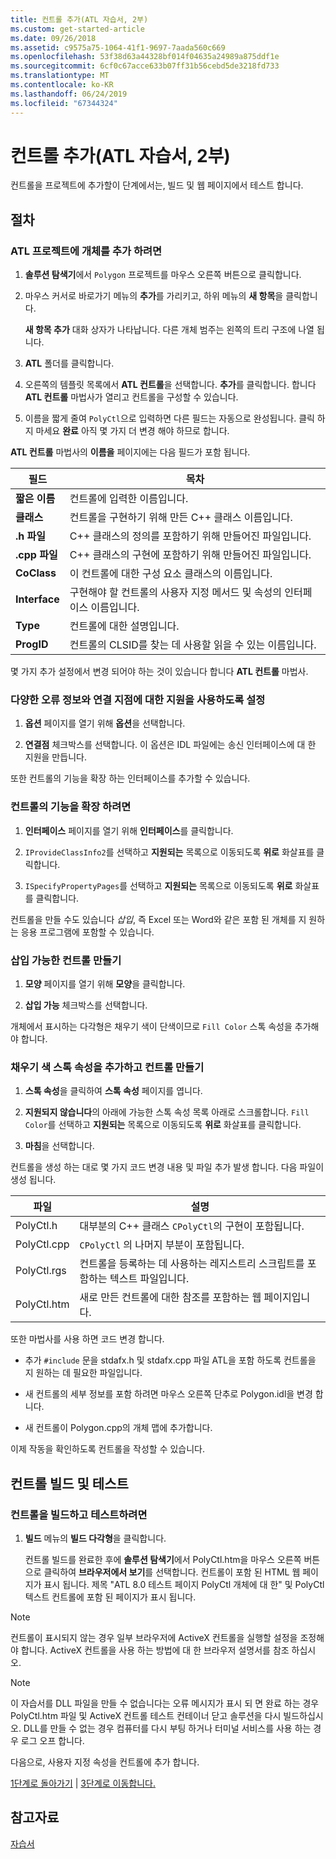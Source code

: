 ```yaml
---
title: 컨트롤 추가(ATL 자습서, 2부)
ms.custom: get-started-article
ms.date: 09/26/2018
ms.assetid: c9575a75-1064-41f1-9697-7aada560c669
ms.openlocfilehash: 53f38d63a44328bf014f04635a24989a875ddf1e
ms.sourcegitcommit: 6cf0c67acce633b07ff31b56cebd5de3218fd733
ms.translationtype: MT
ms.contentlocale: ko-KR
ms.lasthandoff: 06/24/2019
ms.locfileid: "67344324"
---
```

# <a name="adding-a-control-atl-tutorial-part-2"></a>컨트롤 추가(ATL 자습서, 2부)

컨트롤을 프로젝트에 추가할이 단계에서는, 빌드 및 웹 페이지에서 테스트 합니다.

## <a name="procedures"></a>절차

### <a name="to-add-an-object-to-an-atl-project"></a>ATL 프로젝트에 개체를 추가 하려면

1. **솔루션 탐색기**에서 `Polygon` 프로젝트를 마우스 오른쪽 버튼으로 클릭합니다.

1. 마우스 커서로 바로가기 메뉴의 **추가**를 가리키고, 하위 메뉴의 **새 항목**을 클릭합니다.

    **새 항목 추가** 대화 상자가 나타납니다. 다른 개체 범주는 왼쪽의 트리 구조에 나열 됩니다.

1. **ATL** 폴더를 클릭합니다.

1. 오른쪽의 템플릿 목록에서 **ATL 컨트롤**을 선택합니다. **추가**를 클릭합니다. 합니다 **ATL 컨트롤** 마법사가 열리고 컨트롤을 구성할 수 있습니다.

1. 이름을 짧게 줄여 `PolyCtl`으로 입력하면 다른 필드는 자동으로 완성됩니다. 클릭 하지 마세요 **완료** 아직 몇 가지 더 변경 해야 하므로 합니다.

**ATL 컨트롤** 마법사의 **이름을** 페이지에는 다음 필드가 포함 됩니다.

|필드|목차|
|-----------|--------------|
|**짧은 이름**|컨트롤에 입력한 이름입니다.|
|**클래스**|컨트롤을 구현하기 위해 만든 C++ 클래스 이름입니다.|
|**.h 파일**|C++ 클래스의 정의를 포함하기 위해 만들어진 파일입니다.|
|**.cpp 파일**|C++ 클래스의 구현에 포함하기 위해 만들어진 파일입니다.|
|**CoClass**|이 컨트롤에 대한 구성 요소 클래스의 이름입니다.|
|**Interface**|구현해야 할 컨트롤의 사용자 지정 메서드 및 속성의 인터페이스 이름입니다.|
|**Type**|컨트롤에 대한 설명입니다.|
|**ProgID**|컨트롤의 CLSID를 찾는 데 사용할 읽을 수 있는 이름입니다.|

몇 가지 추가 설정에서 변경 되어야 하는 것이 있습니다 합니다 **ATL 컨트롤** 마법사.

### <a name="to-enable-support-for-rich-error-information-and-connection-points"></a>다양한 오류 정보와 연결 지점에 대한 지원을 사용하도록 설정

1. **옵션** 페이지를 열기 위해 **옵션**을 선택합니다.

1. **연결점** 체크박스를 선택합니다. 이 옵션은 IDL 파일에는 송신 인터페이스에 대 한 지원을 만듭니다.

또한 컨트롤의 기능을 확장 하는 인터페이스를 추가할 수 있습니다.

### <a name="to-extend-the-controls-functionality"></a>컨트롤의 기능을 확장 하려면

1. **인터페이스** 페이지를 열기 위해 **인터페이스**를 클릭합니다.

1. `IProvideClassInfo2`를 선택하고 **지원되는** 목록으로 이동되도록 **위로** 화살표를 클릭합니다.

1. `ISpecifyPropertyPages`를 선택하고 **지원되는** 목록으로 이동되도록 **위로** 화살표를 클릭합니다.

컨트롤을 만들 수도 있습니다 *삽입*, 즉 Excel 또는 Word와 같은 포함 된 개체를 지 원하는 응용 프로그램에 포함할 수 있습니다.

### <a name="to-make-the-control-insertable"></a>삽입 가능한 컨트롤 만들기

1. **모양** 페이지를 열기 위해 **모양**을 클릭합니다.

1. **삽입 가능** 체크박스를 선택합니다.

개체에서 표시하는 다각형은 채우기 색이 단색이므로 `Fill Color` 스톡 속성을 추가해야 합니다.

### <a name="to-add-a-fill-color-stock-property-and-create-the-control"></a>채우기 색 스톡 속성을 추가하고 컨트롤 만들기

1. **스톡 속성**을 클릭하여 **스톡 속성** 페이지를 엽니다.

1. **지원되지 않습니다**의 아래에 가능한 스톡 속성 목록 아래로 스크롤합니다. `Fill Color`를 선택하고 **지원되는** 목록으로 이동되도록 **위로** 화살표를 클릭합니다.

1. **마침**을 선택합니다.

컨트롤을 생성 하는 대로 몇 가지 코드 변경 내용 및 파일 추가 발생 합니다. 다음 파일이 생성 됩니다.

|파일|설명|
|----------|-----------------|
|PolyCtl.h|대부분의 C++ 클래스 `CPolyCtl`의 구현이 포함됩니다.|
|PolyCtl.cpp|`CPolyCtl` 의 나머지 부분이 포함됩니다.|
|PolyCtl.rgs|컨트롤을 등록하는 데 사용하는 레지스트리 스크립트를 포함하는 텍스트 파일입니다.|
|PolyCtl.htm|새로 만든 컨트롤에 대한 참조를 포함하는 웹 페이지입니다.|

또한 마법사를 사용 하면 코드 변경 합니다.

- 추가 `#include` 문을 stdafx.h 및 stdafx.cpp 파일 ATL을 포함 하도록 컨트롤을 지 원하는 데 필요한 파일입니다.

- 새 컨트롤의 세부 정보를 포함 하려면 마우스 오른쪽 단추로 Polygon.idl을 변경 합니다.

- 새 컨트롤이 Polygon.cpp의 개체 맵에 추가합니다.

이제 작동을 확인하도록 컨트롤을 작성할 수 있습니다.

## <a name="building-and-testing-the-control"></a>컨트롤 빌드 및 테스트

### <a name="to-build-and-test-the-control"></a>컨트롤을 빌드하고 테스트하려면

1. **빌드** 메뉴의 **빌드 다각형**을 클릭합니다.

    컨트롤 빌드를 완료한 후에 **솔루션 탐색기**에서 PolyCtl.htm을 마우스 오른쪽 버튼으로 클릭하여 **브라우저에서 보기**를 선택합니다. 컨트롤이 포함 된 HTML 웹 페이지가 표시 됩니다. 제목 "ATL 8.0 테스트 페이지 PolyCtl 개체에 대 한" 및 PolyCtl 텍스트 컨트롤에 포함 된 페이지가 표시 됩니다.

> [!NOTE]
> 컨트롤이 표시되지 않는 경우 일부 브라우저에 ActiveX 컨트롤을 실행할 설정을 조정해야 합니다. ActiveX 컨트롤을 사용 하는 방법에 대 한 브라우저 설명서를 참조 하십시오.

> [!NOTE]
> 이 자습서를 DLL 파일을 만들 수 없습니다는 오류 메시지가 표시 되 면 완료 하는 경우 PolyCtl.htm 파일 및 ActiveX 컨트롤 테스트 컨테이너 닫고 솔루션을 다시 빌드하십시오. DLL를 만들 수 없는 경우 컴퓨터를 다시 부팅 하거나 터미널 서비스를 사용 하는 경우 로그 오프 합니다.

다음으로, 사용자 지정 속성을 컨트롤에 추가 합니다.

[1단계로 돌아가기](../atl/creating-the-project-atl-tutorial-part-1.md) &#124; [3단계로 이동합니다.](../atl/adding-a-property-to-the-control-atl-tutorial-part-3.md)

## <a name="see-also"></a>참고자료

[자습서](../atl/active-template-library-atl-tutorial.md)

